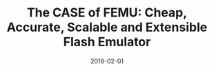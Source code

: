 ---
title: "The CASE of FEMU: Cheap, Accurate, Scalable and Extensible Flash Emulator"
number: 99
authors: ["Huaicheng Li", "Minghao Hao", "Ming-Hung Tong", "Sundararaman Swaminathan", "Matias Bjørling", "Haryadi S. Gunawi"]
date: 2018-02-01
publication_types: ["1"]
publication: "In 16th USENIX Conference on File and Storage Technologies (FAST)"
publication_short: "FAST '18"
abstract: ""
featured: false
image:
  caption: ""
  focal_point: ""
  preview_only: false
url_pdf: "https://huaicheng.github.io/p/fast18-femu.pdf"
url_code: "https://github.com/ucare-uchicago/femu"
url_slides: ""
url_video: ""
url_dataset: ""
url_poster: ""
url_source: ""
math: false
highlight: false
projects: []
slides: ""
--- 
